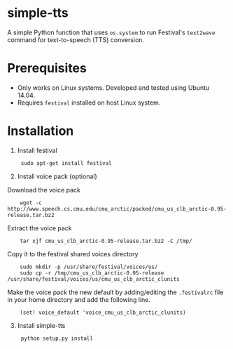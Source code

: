 # simple-tts

A simple Python function that uses `os.system` to run Festival's `text2wave` command for text-to-speech (TTS) conversion.

# Prerequisites

* Only works on Linux systems. Developed and tested using Ubuntu 14.04.
* Requires `festival` installed on host Linux system.

# Installation

1. Install festival

        sudo apt-get install festival

2. Install voice pack (optional)

  Download the voice pack

        wget -c http://www.speech.cs.cmu.edu/cmu_arctic/packed/cmu_us_clb_arctic-0.95-release.tar.bz2

  Extract the voice pack

        tar xjf cmu_us_clb_arctic-0.95-release.tar.bz2 -C /tmp/

  Copy it to the festival shared voices directory

        sudo mkdir -p /usr/share/festival/voices/us/
        sudo cp -r /tmp/cmu_us_clb_arctic-0.95-release /usr/share/festival/voices/us/cmu_us_clb_arctic_clunits

  Make the voice pack the new default by adding/editing the `.festivalrc` file in your home directory and add the following line.

        (set! voice_default 'voice_cmu_us_clb_arctic_clunits)

3. Install simple-tts

        python setup.py install
